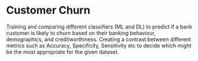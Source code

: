 # Customer Churn

Training and comparing different classifiers (ML and DL) to predict if a bank customer is likely to churn based on their banking behaviour, demographics, and creditworthiness. Creating a contrast between different metrics such as Accuracy, Specificity, Sensitivity etc to decide which might be the most appropriate for the given dataset.
